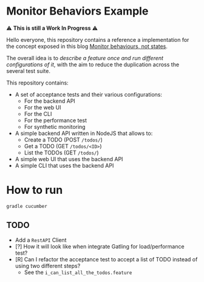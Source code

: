 # Monitor Behaviors Example

:warning: **This is still a Work In Progress** :warning:

Hello everyone, this repository contains a reference a implementation for the concept exposed in this blog
[Monitor behaviours, not states](https://joebew42.github.io/2020/11/26/monitor-behaviours-not-states/).

The overall idea is to _describe a feature once and run different configurations of it_, with the aim to reduce the
duplication across the several test suite.

This repository contains:

- A set of acceptance tests and their various configurations:
  - For the backend API
  - For the web UI
  - For the CLI
  - For the performance test
  - For synthetic monitoring
- A simple backend API written in NodeJS that allows to:
    - Create a TODO (POST `/todos/`)
    - Get a TODO (GET `/todos/<ID>`)
    - List the TODOs (GET `/todos/`)
- A simple web UI that uses the backend API
- A simple CLI that uses the backend API

# How to run

```bash
gradle cucumber
```

## TODO

- Add a `RestAPI` Client 
- [?] How it will look like when integrate Gatling for load/performance test? 
- [R] Can I refactor the acceptance test to accept a list of TODO instead of using two different steps?
    - See the `i_can_list_all_the_todos.feature`

